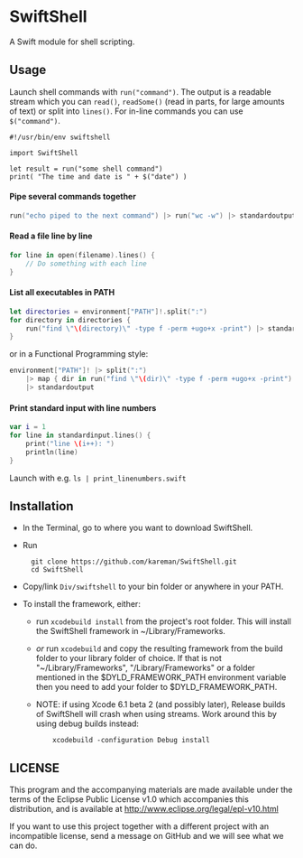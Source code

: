 # SwiftShell

A Swift module for shell scripting.


##  Usage

Launch shell commands with `run("command")`. The output is a readable stream which you can `read()`, `readSome()` (read in parts, for large amounts of text) or split into `lines()`. For in-line commands you can use `$("command")`.

```
#!/usr/bin/env swiftshell

import SwiftShell

let result = run("some shell command")
print( "The time and date is " + $("date") )
```

#### Pipe several commands together

```swift
run("echo piped to the next command") |> run("wc -w") |> standardoutput 
```

#### Read a file line by line

```swift
for line in open(filename).lines() {
	// Do something with each line
}
```

#### List all executables in PATH

```swift
let directories = environment["PATH"]!.split(":")
for directory in directories {
	run("find \"\(directory)\" -type f -perm +ugo+x -print") |> standardoutput
}
```

or in a Functional Programming style:

```swift
environment["PATH"]! |> split(":") 
	|> map { dir in run("find \"\(dir)\" -type f -perm +ugo+x -print") } 
	|> standardoutput
```

#### Print standard input with line numbers

```swift
var i = 1
for line in standardinput.lines() {
	print("line \(i++): ")
	println(line)
}
```

Launch with e.g. `ls | print_linenumbers.swift`

## Installation

- In the Terminal, go to where you want to download SwiftShell.
- Run

        git clone https://github.com/kareman/SwiftShell.git 
        cd SwiftShell

- Copy/link `Div/swiftshell` to your bin folder or anywhere in your PATH.
- To install the framework, either:
  - run `xcodebuild install` from the project's root folder. This will install the SwiftShell framework in ~/Library/Frameworks.
  - _or_ run `xcodebuild` and copy the resulting framework from the build folder to your library folder of choice. If that is not "~/Library/Frameworks", "/Library/Frameworks" or a folder mentioned in the $DYLD_FRAMEWORK_PATH environment variable then you need to add your folder to $DYLD_FRAMEWORK_PATH.

  - NOTE: if using Xcode 6.1 beta 2 (and possibly later), Release builds of SwiftShell will crash when using streams. Work around this by using debug builds instead:

            xcodebuild -configuration Debug install


## LICENSE

This program and the accompanying materials are made available under the terms of the Eclipse Public License v1.0 which accompanies this distribution, and is available at http://www.eclipse.org/legal/epl-v10.html

If you want to use this project together with a different project with an incompatible license, send a message on GitHub and we will see what we can do.
